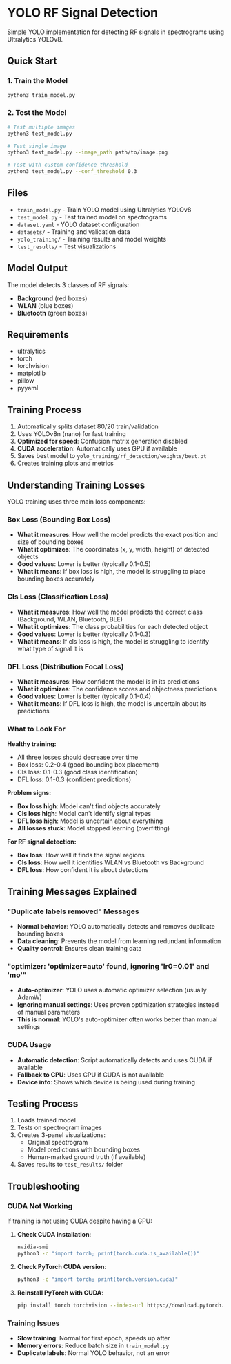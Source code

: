 # YOLO RF Signal Detection

Simple YOLO implementation for detecting RF signals in spectrograms using Ultralytics YOLOv8.

## Quick Start

### 1. Train the Model
```bash
python3 train_model.py
```

### 2. Test the Model
```bash
# Test multiple images
python3 test_model.py

# Test single image
python3 test_model.py --image_path path/to/image.png

# Test with custom confidence threshold
python3 test_model.py --conf_threshold 0.3
```

## Files

- `train_model.py` - Train YOLO model using Ultralytics YOLOv8
- `test_model.py` - Test trained model on spectrograms
- `dataset.yaml` - YOLO dataset configuration
- `datasets/` - Training and validation data
- `yolo_training/` - Training results and model weights
- `test_results/` - Test visualizations

## Model Output

The model detects 3 classes of RF signals:
- **Background** (red boxes)
- **WLAN** (blue boxes) 
- **Bluetooth** (green boxes)

## Requirements

- ultralytics
- torch
- torchvision
- matplotlib
- pillow
- pyyaml

## Training Process

1. Automatically splits dataset 80/20 train/validation
2. Uses YOLOv8n (nano) for fast training
3. **Optimized for speed**: Confusion matrix generation disabled
4. **CUDA acceleration**: Automatically uses GPU if available
5. Saves best model to `yolo_training/rf_detection/weights/best.pt`
6. Creates training plots and metrics

## Understanding Training Losses

YOLO training uses three main loss components:

### Box Loss (Bounding Box Loss)
- **What it measures**: How well the model predicts the exact position and size of bounding boxes
- **What it optimizes**: The coordinates (x, y, width, height) of detected objects
- **Good values**: Lower is better (typically 0.1-0.5)
- **What it means**: If box loss is high, the model is struggling to place bounding boxes accurately

### Cls Loss (Classification Loss)
- **What it measures**: How well the model predicts the correct class (Background, WLAN, Bluetooth, BLE)
- **What it optimizes**: The class probabilities for each detected object
- **Good values**: Lower is better (typically 0.1-0.3)
- **What it means**: If cls loss is high, the model is struggling to identify what type of signal it is

### DFL Loss (Distribution Focal Loss)
- **What it measures**: How confident the model is in its predictions
- **What it optimizes**: The confidence scores and objectness predictions
- **Good values**: Lower is better (typically 0.1-0.4)
- **What it means**: If DFL loss is high, the model is uncertain about its predictions

### What to Look For
**Healthy training:**
- All three losses should decrease over time
- Box loss: 0.2-0.4 (good bounding box placement)
- Cls loss: 0.1-0.3 (good class identification)
- DFL loss: 0.1-0.3 (confident predictions)

**Problem signs:**
- **Box loss high**: Model can't find objects accurately
- **Cls loss high**: Model can't identify signal types
- **DFL loss high**: Model is uncertain about everything
- **All losses stuck**: Model stopped learning (overfitting)

**For RF signal detection:**
- **Box loss**: How well it finds the signal regions
- **Cls loss**: How well it identifies WLAN vs Bluetooth vs Background
- **DFL loss**: How confident it is about detections

## Training Messages Explained

### "Duplicate labels removed" Messages
- **Normal behavior**: YOLO automatically detects and removes duplicate bounding boxes
- **Data cleaning**: Prevents the model from learning redundant information
- **Quality control**: Ensures clean training data

### "optimizer: 'optimizer=auto' found, ignoring 'lr0=0.01' and 'mo'"
- **Auto-optimizer**: YOLO uses automatic optimizer selection (usually AdamW)
- **Ignoring manual settings**: Uses proven optimization strategies instead of manual parameters
- **This is normal**: YOLO's auto-optimizer often works better than manual settings

### CUDA Usage
- **Automatic detection**: Script automatically detects and uses CUDA if available
- **Fallback to CPU**: Uses CPU if CUDA is not available
- **Device info**: Shows which device is being used during training

## Testing Process

1. Loads trained model
2. Tests on spectrogram images
3. Creates 3-panel visualizations:
   - Original spectrogram
   - Model predictions with bounding boxes
   - Human-marked ground truth (if available)
4. Saves results to `test_results/` folder

## Troubleshooting

### CUDA Not Working
If training is not using CUDA despite having a GPU:

1. **Check CUDA installation**:
   ```bash
   nvidia-smi
   python3 -c "import torch; print(torch.cuda.is_available())"
   ```

2. **Check PyTorch CUDA version**:
   ```bash
   python3 -c "import torch; print(torch.version.cuda)"
   ```

3. **Reinstall PyTorch with CUDA**:
   ```bash
   pip install torch torchvision --index-url https://download.pytorch.org/whl/cu118
   ```

### Training Issues
- **Slow training**: Normal for first epoch, speeds up after
- **Memory errors**: Reduce batch size in `train_model.py`
- **Duplicate labels**: Normal YOLO behavior, not an error
